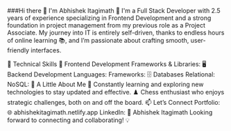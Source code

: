 ###Hi there 👋 I'm Abhishek Itagimath
🚀 I'm a Full Stack Developer with 2.5 years of experience specializing in Frontend Development and a strong foundation in project management from my previous role as a Project Associate. My journey into IT is entirely self-driven, thanks to endless hours of online learning 📚, and I’m passionate about crafting smooth, user-friendly interfaces.

💼 Technical Skills
🎨 Frontend Development
Frameworks & Libraries:
🖥️ Backend Development
Languages:
Frameworks:
🗄️ Databases
Relational:
NoSQL:
🌟 A Little About Me
🌱 Constantly learning and exploring new technologies to stay updated and effective.
♟️ Chess enthusiast who enjoys strategic challenges, both on and off the board.
📫 Let’s Connect
Portfolio: 🌐 abhishekitagimath.netlify.app
LinkedIn: 🔗 Abhishek Itagimath
Looking forward to connecting and collaborating! 💡
